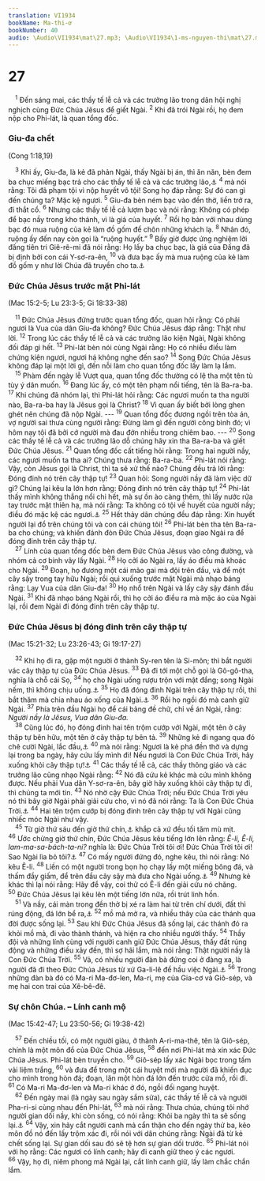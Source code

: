 ```yaml
---
translation: VI1934
bookName: Ma-thi-ơ 
bookNumber: 40
audio: \Audio\VI1934\mat\27.mp3; \Audio\VI1934\1-ms-nguyen-thi\mat\27.mp3; \Audio\VI1934\2-ms-david-dong\mat\27.mp3
---
```


<div class="title"><h1>27</h1></div>
<span class="verse mat_27_1"> <sup>1</sup> Đến sáng mai, các thầy tế lễ cả và các trưởng lão trong dân hội nghị nghịch cùng Đức Chúa Jêsus để giết Ngài. </span>
<span class="verse mat_27_2"><sup>2</sup> Khi đã trói Ngài rồi, họ đem nộp cho Phi-lát, là quan tổng đốc. <br/></span>
<div class="title"><h3>Giu-đa chết</h3><p>(Cong 1:18,19)</p></div>
<span class="verse mat_27_3"> <sup>3</sup> Khi ấy, Giu-đa, là kẻ đã phản Ngài, thấy Ngài bị án, thì ăn năn, bèn đem ba chục miếng bạc trả cho các thầy tế lễ cả và các trưởng lão,<a data-toggle="tooltip" data-placement="bottom" title="Cong 1:18-19">⚓</a></span>
<span class="verse mat_27_4"><sup>4</sup> mà nói rằng: Tôi đã phạm tội vì nộp huyết vô tội! Song họ đáp rằng: Sự đó can gì đến chúng ta? Mặc kệ ngươi. </span>
<span class="verse mat_27_5"><sup>5</sup> Giu-đa bèn ném bạc vào đền thờ, liền trở ra, đi thắt cổ. </span>
<span class="verse mat_27_6"><sup>6</sup> Nhưng các thầy tế lễ cả lượm bạc và nói rằng: Không có phép để bạc nầy trong kho thánh, vì là giá của huyết. </span>
<span class="verse mat_27_7"><sup>7</sup> Rồi họ bàn với nhau dùng bạc đó mua ruộng của kẻ làm đồ gốm để chôn những khách lạ. </span>
<span class="verse mat_27_8"><sup>8</sup> Nhân đó, ruộng ấy đến nay còn gọi là “ruộng huyết.” </span>
<span class="verse mat_27_9"><sup>9</sup> Bấy giờ được ứng nghiệm lời đấng tiên tri Giê-rê-mi đã nói rằng: Họ lấy ba chục bạc, là giá của Đấng đã bị định bởi con cái Y-sơ-ra-ên, </span>
<span class="verse mat_27_10"><sup>10</sup> và đưa bạc ấy mà mua ruộng của kẻ làm đồ gốm y như lời Chúa đã truyền cho ta.<a data-toggle="tooltip" data-placement="bottom" title="Lời trích dẫn ở đây không phải tất cả đều của Giê-rê-mi, nhưng là một tập hợp những ý trong Xa 11:12,13; Gie 32:6-15; 18:2-10 và 19:1-13. Có thể vì liên quan nhiều hơn đến Giê-rê-mi nên được gán cho Giê-rê-mi">⚓</a><br/></span>
<div class="title"><h3>Đức Chúa Jêsus trước mặt Phi-lát</h3><p>(Mac 15:2-5; Lu 23:3-5; Gi 18:33-38)</p></div>
<span class="verse mat_27_11"> <sup>11</sup> Đức Chúa Jêsus đứng trước quan tổng đốc, quan hỏi rằng: Có phải ngươi là Vua của dân Giu-đa không? Đức Chúa Jêsus đáp rằng: Thật như lời. </span>
<span class="verse mat_27_12"><sup>12</sup> Trong lúc các thầy tế lễ cả và các trưởng lão kiện Ngài, Ngài không đối đáp gì hết. </span>
<span class="verse mat_27_13"><sup>13</sup> Phi-lát bèn nói cùng Ngài rằng: Họ có nhiều điều làm chứng kiện ngươi, ngươi há không nghe đến sao? </span>
<span class="verse mat_27_14"><sup>14</sup> Song Đức Chúa Jêsus không đáp lại một lời gì, đến nỗi làm cho quan tổng đốc lấy làm lạ lắm. <br/></span>
<span class="verse mat_27_15"> <sup>15</sup> Phàm đến ngày lễ Vượt qua, quan tổng đốc thường có lệ tha một tên tù tùy ý dân muốn. </span>
<span class="verse mat_27_16"><sup>16</sup> Đang lúc ấy, có một tên phạm nổi tiếng, tên là Ba-ra-ba. </span>
<span class="verse mat_27_17"><sup>17</sup> Khi chúng đã nhóm lại, thì Phi-lát hỏi rằng: Các ngươi muốn ta tha người nào, Ba-ra-ba hay là Jêsus gọi là Christ? </span>
<span class="verse mat_27_18"><sup>18</sup> Vì quan ấy biết bởi lòng ghen ghét nên chúng đã nộp Ngài. --- </span>
<span class="verse mat_27_19"><sup>19</sup> Quan tổng đốc đương ngồi trên tòa án, vợ người sai thưa cùng người rằng: Đừng làm gì đến người công bình đó; vì hôm nay tôi đã bởi cớ người mà đau đớn nhiều trong chiêm bao. --- </span>
<span class="verse mat_27_20"><sup>20</sup> Song các thầy tế lễ cả và các trưởng lão dỗ chúng hãy xin tha Ba-ra-ba và giết Đức Chúa Jêsus. </span>
<span class="verse mat_27_21"><sup>21</sup> Quan tổng đốc cất tiếng hỏi rằng: Trong hai người nầy, các ngươi muốn ta tha ai? Chúng thưa rằng: Ba-ra-ba. </span>
<span class="verse mat_27_22"><sup>22</sup> Phi-lát nói rằng: Vậy, còn Jêsus gọi là Christ, thì ta sẽ xử thế nào? Chúng đều trả lời rằng: Đóng đinh nó trên cây thập tự! </span>
<span class="verse mat_27_23"><sup>23</sup> Quan hỏi: Song người nầy đã làm việc dữ gì? Chúng lại kêu la lớn hơn rằng: Đóng đinh nó trên cây thập tự! </span>
<span class="verse mat_27_24"><sup>24</sup> Phi-lát thấy mình không thắng nổi chi hết, mà sự ồn ào càng thêm, thì lấy nước rửa tay trước mặt thiên hạ, mà nói rằng: Ta không có tội về huyết của người nầy; điều đó mặc kệ các ngươi.<a data-toggle="tooltip" data-placement="bottom" title="Phu 21:6-9">⚓</a></span>
<span class="verse mat_27_25"><sup>25</sup> Hết thảy dân chúng đều đáp rằng: Xin huyết người lại đổ trên chúng tôi và con cái chúng tôi! </span>
<span class="verse mat_27_26"><sup>26</sup> Phi-lát bèn tha tên Ba-ra-ba cho chúng; và khiến đánh đòn Đức Chúa Jêsus, đoạn giao Ngài ra để đóng đinh trên cây thập tự. <br/></span>
<span class="verse mat_27_27"> <sup>27</sup> Lính của quan tổng đốc bèn đem Đức Chúa Jêsus vào công đường, và nhóm cả cơ binh vây lấy Ngài. </span>
<span class="verse mat_27_28"><sup>28</sup> Họ cởi áo Ngài ra, lấy áo điều mà khoác cho Ngài. </span>
<span class="verse mat_27_29"><sup>29</sup> Đoạn, họ đương một cái mão gai mà đội trên đầu, và để một cây sậy trong tay hữu Ngài; rồi quì xuống trước mặt Ngài mà nhạo báng rằng: Lạy Vua của dân Giu-đa! </span>
<span class="verse mat_27_30"><sup>30</sup> Họ nhổ trên Ngài và lấy cây sậy đánh đầu Ngài. </span>
<span class="verse mat_27_31"><sup>31</sup> Khi đã nhạo báng Ngài rồi, thì họ cởi áo điều ra mà mặc áo của Ngài lại, rồi đem Ngài đi đóng đinh trên cây thập tự. <br/></span>
<div class="title"><h3>Đức Chúa Jêsus bị đóng đinh trên cây thập tự</h3><p>(Mac 15:21-32; Lu 23:26-43; Gi 19:17-27)</p></div>
<span class="verse mat_27_32"> <sup>32</sup> Khi họ đi ra, gặp một người ở thành Sy-ren tên là Si-môn; thì bắt người vác cây thập tự của Đức Chúa Jêsus. </span>
<span class="verse mat_27_33"><sup>33</sup> Đã đi tới một chỗ gọi là Gô-gô-tha, nghĩa là chỗ cái Sọ, </span>
<span class="verse mat_27_34"><sup>34</sup> họ cho Ngài uống rượu trộn với mật đắng; song Ngài nếm, thì không chịu uống.<a data-toggle="tooltip" data-placement="bottom" title="Thi 69:21">⚓</a></span>
<span class="verse mat_27_35"><sup>35</sup> Họ đã đóng đinh Ngài trên cây thập tự rồi, thì bắt thăm mà chia nhau áo xống của Ngài.<a data-toggle="tooltip" data-placement="bottom" title="Thi 22:18">⚓</a></span>
<span class="verse mat_27_36"><sup>36</sup> Rồi họ ngồi đó mà canh giữ Ngài. </span>
<span class="verse mat_27_37"><sup>37</sup> Phía trên đầu Ngài họ để cái bảng đề chữ, chỉ về án Ngài, rằng: <i>Người nầy là Jêsus, Vua dân Giu-đa.</i><br/></span>
<span class="verse mat_27_38"> <sup>38</sup> Cũng lúc đó, họ đóng đinh hai tên trộm cướp với Ngài, một tên ở cây thập tự bên hữu, một tên ở cây thập tự bên tả. </span>
<span class="verse mat_27_39"><sup>39</sup> Những kẻ đi ngang qua đó chê cười Ngài, lắc đầu,<a data-toggle="tooltip" data-placement="bottom" title="Thi 22:7; 109:25 ">⚓</a></span>
<span class="verse mat_27_40"><sup>40</sup> mà nói rằng: Ngươi là kẻ phá đền thờ và dựng lại trong ba ngày, hãy cứu lấy mình đi! Nếu ngươi là Con Đức Chúa Trời, hãy xuống khỏi cây thập tự!<a data-toggle="tooltip" data-placement="bottom" title="Mat 26:61; Gi 2:19">⚓</a></span>
<span class="verse mat_27_41"><sup>41</sup> Các thầy tế lễ cả, các thầy thông giáo và các trưởng lão cũng nhạo Ngài rằng: </span>
<span class="verse mat_27_42"><sup>42</sup> Nó đã cứu kẻ khác mà cứu mình không được. Nếu phải Vua dân Y-sơ-ra-ên, bây giờ hãy xuống khỏi cây thập tự đi, thì chúng ta mới tin. </span>
<span class="verse mat_27_43"><sup>43</sup> Nó nhờ cậy Đức Chúa Trời; nếu Đức Chúa Trời yêu nó thì bây giờ Ngài phải giải cứu cho, vì nó đã nói rằng: Ta là Con Đức Chúa Trời.<a data-toggle="tooltip" data-placement="bottom" title="Thi 22:8 ">⚓</a></span>
<span class="verse mat_27_44"><sup>44</sup> Hai tên trộm cướp bị đóng đinh trên cây thập tự với Ngài cũng nhiếc móc Ngài như vậy. <br/></span>
<span class="verse mat_27_45"> <sup>45</sup> Từ giờ thứ sáu đến giờ thứ chín,<a data-toggle="tooltip" data-placement="bottom" title="Từ giữa trưa đến ba giờ chiều">⚓</a> khắp cả xứ đều tối tăm mù mịt. </span>
<span class="verse mat_27_46"><sup>46</sup> Ước chừng giờ thứ chín, Đức Chúa Jêsus kêu tiếng lớn lên rằng: <i>Ê-li, Ê-li, lam-ma-sa-bách-ta-ni?</i> nghĩa là: Đức Chúa Trời tôi ơi! Đức Chúa Trời tôi ơi! Sao Ngài lìa bỏ tôi?<a data-toggle="tooltip" data-placement="bottom" title="Thi 22:1">⚓</a></span>
<span class="verse mat_27_47"><sup>47</sup> Có mấy người đứng đó, nghe kêu, thì nói rằng: Nó kêu Ê-li. </span>
<span class="verse mat_27_48"><sup>48</sup> Liền có một người trong bọn họ chạy lấy một miếng bông đá, và thấm đầy giấm, để trên đầu cây sậy mà đưa cho Ngài uống.<a data-toggle="tooltip" data-placement="bottom" title="Thi 69:21">⚓</a></span>
<span class="verse mat_27_49"><sup>49</sup> Nhưng kẻ khác thì lại nói rằng: Hãy để vậy, coi thử có Ê-li đến giải cứu nó chăng. </span>
<span class="verse mat_27_50"><sup>50</sup> Đức Chúa Jêsus lại kêu lên một tiếng lớn nữa, rồi trút linh hồn. <br/></span>
<span class="verse mat_27_51"> <sup>51</sup> Và nầy, cái màn trong đền thờ bị xé ra làm hai từ trên chí dưới, đất thì rúng động, đá lớn bể ra,<a data-toggle="tooltip" data-placement="bottom" title="Xu 26:31-33">⚓</a></span>
<span class="verse mat_27_52"><sup>52</sup> mồ mả mở ra, và nhiều thây của các thánh qua đời được sống lại. </span>
<span class="verse mat_27_53"><sup>53</sup> Sau khi Đức Chúa Jêsus đã sống lại, các thánh đó ra khỏi mồ mả, đi vào thành thánh, và hiện ra cho nhiều người thấy. </span>
<span class="verse mat_27_54"><sup>54</sup> Thầy đội và những lính cùng với người canh giữ Đức Chúa Jêsus, thấy đất rúng động và những điều xảy đến, thì sợ hãi lắm, mà nói rằng: Thật người nầy là Con Đức Chúa Trời. </span>
<span class="verse mat_27_55"><sup>55</sup> Vả, có nhiều người đàn bà đứng coi ở đàng xa, là người đã đi theo Đức Chúa Jêsus từ xứ Ga-li-lê để hầu việc Ngài.<a data-toggle="tooltip" data-placement="bottom" title="Lu 8:2-3">⚓</a></span>
<span class="verse mat_27_56"><sup>56</sup> Trong những đàn bà đó có Ma-ri Ma-đơ-len, Ma-ri, mẹ của Gia-cơ và Giô-sép, và mẹ hai con trai của Xê-bê-đê. <br/></span>
<div class="title"><h3>Sự chôn Chúa. – Lính canh mộ</h3><p>(Mac 15:42-47; Lu 23:50-56; Gi 19:38-42)</p></div>
<span class="verse mat_27_57"> <sup>57</sup> Đến chiều tối, có một người giàu, ở thành A-ri-ma-thê, tên là Giô-sép, chính là một môn đồ của Đức Chúa Jêsus, </span>
<span class="verse mat_27_58"><sup>58</sup> đến nơi Phi-lát mà xin xác Đức Chúa Jêsus. Phi-lát bèn truyền cho. </span>
<span class="verse mat_27_59"><sup>59</sup> Giô-sép lấy xác Ngài bọc trong tấm vải liệm trắng, </span>
<span class="verse mat_27_60"><sup>60</sup> và đưa để trong một cái huyệt mới mà người đã khiến đục cho mình trong hòn đá; đoạn, lăn một hòn đá lớn đến trước cửa mồ, rồi đi. </span>
<span class="verse mat_27_61"><sup>61</sup> Có Ma-ri Ma-đơ-len và Ma-ri khác ở đó, ngồi đối ngang huyệt. <br/></span>
<span class="verse mat_27_62"> <sup>62</sup> Đến ngày mai (là ngày sau ngày sắm sửa), các thầy tế lễ cả và người Pha-ri-si cùng nhau đến Phi-lát, </span>
<span class="verse mat_27_63"><sup>63</sup> mà nói rằng: Thưa chúa, chúng tôi nhớ người gian dối nầy, khi còn sống, có nói rằng: Khỏi ba ngày thì ta sẽ sống lại.<a data-toggle="tooltip" data-placement="bottom" title="Mat 16:21; 17:23; 20:19; Mac 8:31; 9:31; 10:33-34; Lu 9:22; 18:31-33">⚓</a></span>
<span class="verse mat_27_64"><sup>64</sup> Vậy, xin hãy cắt người canh mả cẩn thận cho đến ngày thứ ba, kẻo môn đồ nó đến lấy trộm xác đi, rồi nói với dân chúng rằng: Ngài đã từ kẻ chết sống lại. Sự gian dối sau đó sẽ tệ hơn sự gian dối trước. </span>
<span class="verse mat_27_65"><sup>65</sup> Phi-lát nói với họ rằng: Các ngươi có lính canh; hãy đi canh giữ theo ý các ngươi. </span>
<span class="verse mat_27_66"><sup>66</sup> Vậy, họ đi, niêm phong mả Ngài lại, cắt lính canh giữ, lấy làm chắc chắn lắm. <br/></span>
